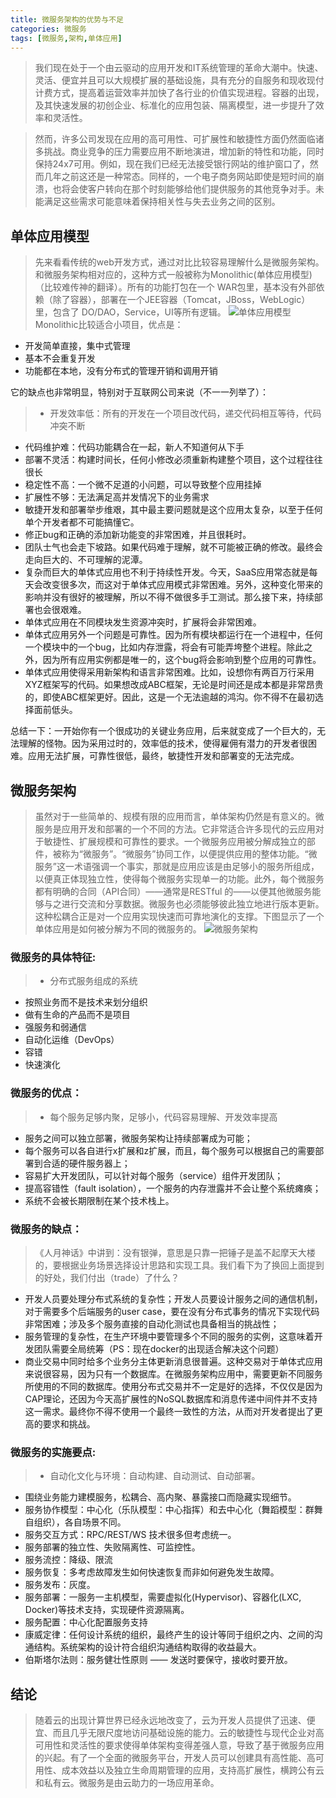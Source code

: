 ```yaml
---
title: 微服务架构的优势与不足
categories: 微服务
tags: [微服务,架构,单体应用]
---
```

 >我们现在处于一个由云驱动的应用开发和IT系统管理的革命大潮中。快速、灵活、便宜并且可以大规模扩展的基础设施，具有充分的自服务和现收现付计费方式，提高着运营效率并加快了各行业的价值实现进程。容器的出现，及其快速发展的初创企业、标准化的应用包装、隔离模型，进一步提升了效率和灵活性。


 >然而，许多公司发现在应用的高可用性、可扩展性和敏捷性方面仍然面临诸多挑战。商业竞争的压力需要应用不断地演进，增加新的特性和功能，同时保持24x7可用。例如，现在我们已经无法接受银行网站的维护窗口了，然而几年之前这还是一种常态。同样的，一个电子商务网站即使是短时间的崩溃，也将会使客户转向在那个时刻能够给他们提供服务的其他竞争对手。未能满足这些需求可能意味着保持相关性与失去业务之间的区别。

## 单体应用模型

>先来看看传统的web开发方式，通过对比比较容易理解什么是微服务架构。和微服务架构相对应的，这种方式一般被称为Monolithic(单体应用模型)（比较难传神的翻译）。所有的功能打包在一个 WAR包里，基本没有外部依赖（除了容器），部署在一个JEE容器（Tomcat，JBoss，WebLogic）里，包含了 DO/DAO，Service，UI等所有逻辑。
![单体应用模型](1.png)
Monolithic比较适合小项目，优点是：
+ 开发简单直接，集中式管理
+ 基本不会重复开发
+ 功能都在本地，没有分布式的管理开销和调用开销

它的缺点也非常明显，特别对于互联网公司来说（不一一列举了）：
>+ 开发效率低：所有的开发在一个项目改代码，递交代码相互等待，代码冲突不断
+ 代码维护难：代码功能耦合在一起，新人不知道何从下手
+ 部署不灵活：构建时间长，任何小修改必须重新构建整个项目，这个过程往往很长
+ 稳定性不高：一个微不足道的小问题，可以导致整个应用挂掉
+ 扩展性不够：无法满足高并发情况下的业务需求
+ 敏捷开发和部署举步维艰，其中最主要问题就是这个应用太复杂，以至于任何单个开发者都不可能搞懂它。
+ 修正bug和正确的添加新功能变的非常困难，并且很耗时。
+ 团队士气也会走下坡路。如果代码难于理解，就不可能被正确的修改。最终会走向巨大的、不可理解的泥潭。
+ 复杂而巨大的单体式应用也不利于持续性开发。今天，SaaS应用常态就是每天会改变很多次，而这对于单体式应用模式非常困难。另外，这种变化带来的影响并没有很好的被理解，所以不得不做很多手工测试。那么接下来，持续部署也会很艰难。
+ 单体式应用在不同模块发生资源冲突时，扩展将会非常困难。
+ 单体式应用另外一个问题是可靠性。因为所有模块都运行在一个进程中，任何一个模块中的一个bug，比如内存泄露，将会有可能弄垮整个进程。除此之外，因为所有应用实例都是唯一的，这个bug将会影响到整个应用的可靠性。
+ 单体式应用使得采用新架构和语言非常困难。比如，设想你有两百万行采用XYZ框架写的代码。如果想改成ABC框架，无论是时间还是成本都是非常昂贵的，即使ABC框架更好。因此，这是一个无法逾越的鸿沟。你不得不在最初选择面前低头。

总结一下：一开始你有一个很成功的关键业务应用，后来就变成了一个巨大的，无法理解的怪物。因为采用过时的，效率低的技术，使得雇佣有潜力的开发者很困难。应用无法扩展，可靠性很低，最终，敏捷性开发和部署变的无法完成。

## 微服务架构
>虽然对于一些简单的、规模有限的应用而言，单体架构仍然是有意义的。微服务是应用开发和部署的一个不同的方法。它非常适合许多现代的云应用对于敏捷性、扩展规模和可靠性的要求。一个微服务应用被分解成独立的部件，被称为“微服务”。“微服务”协同工作，以便提供应用的整体功能。“微服务”这一术语强调一个事实，那就是应用应该是由足够小的服务所组成，以便真正体现独立性，使得每个微服务实现单一的功能。此外，每个微服务都有明确的合同（API合同）——通常是RESTful 的——以便其他微服务能够与之进行交流和分享数据。微服务也必须能够彼此独立地进行版本更新。这种松耦合正是对一个应用实现快速而可靠地演化的支撑。下图显示了一个单体应用是如何被分解为不同的微服务的。
![微服务架构](2.png)

### 微服务的具体特征:
>+ 分布式服务组成的系统
+ 按照业务而不是技术来划分组织
+ 做有生命的产品而不是项目
+ 强服务和弱通信
+ 自动化运维（DevOps）
+ 容错
+ 快速演化

### 微服务的优点：
>+ 每个服务足够内聚，足够小，代码容易理解、开发效率提高
+ 服务之间可以独立部署，微服务架构让持续部署成为可能；
+ 每个服务可以各自进行x扩展和z扩展，而且，每个服务可以根据自己的需要部署到合适的硬件服务器上；
+ 容易扩大开发团队，可以针对每个服务（service）组件开发团队；
+ 提高容错性（fault isolation），一个服务的内存泄露并不会让整个系统瘫痪；
+ 系统不会被长期限制在某个技术栈上。

### 微服务的缺点：

>《人月神话》中讲到：没有银弹，意思是只靠一把锤子是盖不起摩天大楼的，要根据业务场景选择设计思路和实现工具。我们看下为了换回上面提到的好处，我们付出（trade）了什么？
+ 开发人员要处理分布式系统的复杂性；开发人员要设计服务之间的通信机制，对于需要多个后端服务的user case，要在没有分布式事务的情况下实现代码非常困难；涉及多个服务直接的自动化测试也具备相当的挑战性；
+ 服务管理的复杂性，在生产环境中要管理多个不同的服务的实例，这意味着开发团队需要全局统筹（PS：现在docker的出现适合解决这个问题）
+ 商业交易中同时给多个业务分主体更新消息很普遍。这种交易对于单体式应用来说很容易，因为只有一个数据库。在微服务架构应用中，需要更新不同服务所使用的不同的数据库。使用分布式交易并不一定是好的选择，不仅仅是因为CAP理论，还因为今天高扩展性的NoSQL数据库和消息传递中间件并不支持这一需求。最终你不得不使用一个最终一致性的方法，从而对开发者提出了更高的要求和挑战。

### 微服务的实施要点:
>+ 自动化文化与环境：自动构建、自动测试、自动部署。
+ 围绕业务能力建模服务，松耦合、高内聚、暴露接口而隐藏实现细节。
+ 服务协作模型：中心化（乐队模型：中心指挥）和去中心化（舞蹈模型：群舞自组织），各自场景不同。
+ 服务交互方式：RPC/REST/WS 技术很多但考虑统一。
+ 服务部署的独立性、失败隔离性、可监控性。
+ 服务流控：降级、限流
+ 服务恢复：多考虑故障发生如何快速恢复而非如何避免发生故障。
+ 服务发布：灰度。
+ 服务部署：一服务一主机模型，需要虚拟化(Hypervisor)、容器化(LXC, Docker)等技术支持，实现硬件资源隔离。
+ 服务配置：中心化配置服务支持
+ 康威定律：任何设计系统的组织，最终产生的设计等同于组织之内、之间的沟通结构。系统架构的设计符合组织沟通结构取得的收益最大。
+ 伯斯塔尔法则：服务健壮性原则 —— 发送时要保守，接收时要开放。

## 结论
>随着云的出现计算世界已经永远地改变了，云为开发人员提供了迅速、便宜、而且几乎无限尺度地访问基础设施的能力。云的敏捷性与现代企业对高可用性和灵活性的要求使得单体架构变得差强人意，导致了基于微服务应用的兴起。有了一个全面的微服务平台，开发人员可以创建具有高性能、高可用性、成本效益以及独立生命周期管理的应用，支持高扩展性，横跨公有云和私有云。微服务是由云助力的一场应用革命。
